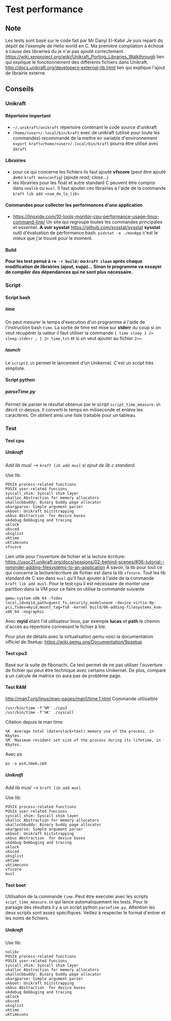 # Test performance

## Note
Les tests sont basé sur le code fait par Mr Danyl El-Kabir
Je suis reparti du dépôt de l'exemple de Hello world en C. Ma première compilation à échoué à cause des librairies du je n'ai pas ajouté correctement. \
https://wiki.xenproject.org/wiki/Unikraft_Porting_Libraries_Walkthrough lien qui explique le fonctionnement des différents fichiers dans Unikraft. \
http://docs.unikraft.org/developers-external-lib.html lien qui explique l'ajout de librairie externe.


## Conseils

### Unikraft
#### Répertoire important
* `~/.unikraft/unikraft` répertoire contenant le code source d'unikraft
* `/home/<user>/.local/bin/kraft` exec de unikraft (utilisé pour toute les commandes) recommandé de la mettre en variable d'environnement `export kraft=/home/<user>/.local/bin/kraft` pourra être utilisé avec `$kraft`

#### Librairies
- pour ce qui concerne les fichiers ils faut ajouté **vfscore** (peut être ajouté avec `kraft menuconfig`) (ajoute *read, close...*)
- les librairies pour les float et autre standard C peuvent être compris dans `newlib` ou `musl`. Il faut ajouter ces librairies à l'aide de la commande `kraft lib add <nom_de_la_lib>`

#### Commandes pour collecter les performances d'une application
- https://linoxide.com/10-tools-monitor-cpu-performance-usage-linux-command-line/ Un site qui regroupe toutes les commandes principales et essentiel. 
**A voir sysstat**
https://github.com/sysstat/sysstat **sysstat** outil d'évaluation de performance bash.
`pidstat -e ./monApp` c'est le mieux que j'ai trouvé pour le moment.

#### Build
**Pour les test pensé à `rm -r build/` ou `kraft clean` après chaque modification de librairies (ajout, supp)... Sinon le programme va essayer de compiler des dépendances qui ne sont plus nécessaire.**

### Script
#### Script bash
##### time
On peut mesurer le temps d'execution d'un programme à l'aide de l'instruction bash `time`. La sortie de time est mise sur **stderr** du coup si on veut récupérer la valeur il faut utiliser la commande `{ time sleep 1 2> sleep.stderr ; } 2> time.txt` et si on veut ajouter au fichier `2>>`.
##### launch
Le `script3.sh` permet le lancement d'un Unikernel. C'est un script très simpliste.

#### Script python
##### parseTime.py
Permet de parser le résultat obtenue par le script `script_time_measure.sh` décrit ci-dessus. Il converti le temps en miliseconde et enlève les caractères. On obtient ainsi une liste traitable pour un tableau.


### Test
#### Test cpu 
##### Unikraft
*Add lib musl --> `kraft lib add musl` si ajout de lib c standard.*

Use lib:
```
POSIX process-related functions
POSIX user-related funcions
syscall_shim: Syscall shim layer
ukalloc Abstraction for memory allocators
ukallocbbuddy: Binary buddy page allocator
ukargparse: Simple argument parser
ukboot: Unikraft biitstrapping
ukbus Abstraction  for device buses
ukdebug Debbuging and tracing
uklock
uksced
uksglist
uktime
uktimeconv
vfscore
```

Lien utile pour l'ouverture de fichier et la lecture écriture: https://usoc21.unikraft.org/docs/sessions/02-behind-scenes/#06-tutorial--reminder-adding-filesystems-to-an-application
A savoir, la lib pour tout ce qui concerne la lecture/écriture de fichier est dans la lib `vfscore`. Tout les lib standard de C son dans `musl` qu'il faut ajouter à l'aide de la commande `kraft lib add musl`.
Pour le test cpu il est nécessaire de monter une partition dans la VM pour ce faire on utilise la commande suivante
```
qemu-system-x86_64 -fsdev local,id=myid,path=guest_fs,security_model=none -device virtio-9p-pci,fsdev=myid,mount_tag=fs0 -kernel build/06-adding-filesystems_kvm-x86_64 -nographic
```
Avec **myid** étant l'id utilisateur linux, par exemple **lucas** et **path** le chemin d'accès au répertoire connenant le fichier à lire.

Pour plus de détails avec la virtualisation qemu voici la documentation officiel de 9setup:
https://wiki.qemu.org/Documentation/9psetup

#### Test cpu3
Basé sur la suite de fibonachi. Ce test permet de ne pas utiliser l'ouverture de fichier qui peut être technique avec certains Unikernel. De plus, comparé à un calcule de matrice on aura pas de problème page.

#### Test RAM
http://man7.org/linux/man-pages/man1/time.1.html
Commande utilisatble
```
/usr/bin/time -f'%M' ./cpu3
/usr/bin/time -f'%K' ./syscall 
```
Citation depuis le man time
```
%K  Average total (data+stack+text) memory use of the process, in Kbytes.
%M  Maximum resident set size of the process during its lifetime, in Kbytes.
```
Avec ps 
```
ps -o pid,%mem,cmd
```

##### Unikraft
Add lib musl --> `kraft lib add musl`

Use lib:
```
POSIX process-related functions
POSIX user-related funcions
syscall_shim: Syscall shim layer
ukalloc Abstraction for memory allocators
ukallocbbuddy: Binary buddy page allocator
ukargparse: Simple argument parser
ukboot: Unikraft biitstrapping
ukbus Abstraction  for device buses
ukdebug Debbuging and tracing
uklock
uksced
uksglist
uktime
uktimeconv
vfscore
musl
```

#### Test boot
Utilisation de la commande `time`. Peut être executer avec les scripts `scipt_time_measure.sh` qui lance automatiquement les tests. Pour le parsage des résultats il y a un script python `parseTime.py`. Attention les deux scripts sont assez spécifiques. Veillez à respecter le format d'entrer et les noms de fichiers.
##### Unikraft
Use lib:
```
nolibc
POSIX process-related functions
POSIX user-related funcions
syscall_shim: Syscall shim layer
ukalloc Abstraction for memory allocators
ukallocbbuddy: Binary buddy page allocator
ukargparse: Simple argument parser
ukboot: Unikraft biitstrapping
ukbus Abstraction  for device buses
ukdebug Debbuging and tracing
uklock
uksced
uksglist
uktime
uktimeconv
```

